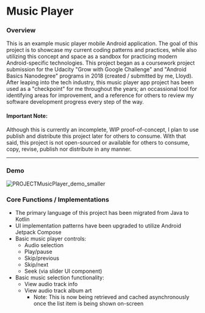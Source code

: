 # Music Player
### Overview
This is an example music player mobile Android application. 
The goal of this project is to showcase my current coding patterns and practices, while also utilizing this concept and space as a sandbox for practicing modern Android-specific technologies. 
This project began as a coursework project submission for the Udacity "Grow with Google Challenge" and "Android Basics Nanodegree" programs in 2018 (created / submitted by me, Lloyd). 
After leaping into the tech industry, this music player app project has been used as a "checkpoint" for me throughout the years; an occassional tool for identifying areas for improvement, 
and a reference for others to review my software development progress every step of the way.

#### Important Note:
Although this is currently an incomplete, WIP proof-of-concept, I plan to use publish and distribute this project later for others to consume. With that said, this project is not open-sourced
or available for others to consume, copy, revise, publish nor distribute in any manner.

---

### Demo
![PROJECTMusicPlayer_demo_smaller](https://github.com/LSmith1122/PROJECTMusicPlayer/assets/37247281/b40ccb5a-bcab-449a-b486-9caac31df205)

### Core Functions / Implementations
- The primary language of this project has been migrated from Java to Kotlin
- UI implementation patterns have been upgraded to utilize Android Jetpack Compose
- Basic music player controls:
  - Audio selection
  - Play/pause
  - Skip/previous
  - Skip/next
  - Seek (via slider UI component)
- Basic music selection functionality:
  - View audio track info
  - View audio track album art
    - Note: This is now being retrieved and cached asynchronously once the list item is being shown on-screen
